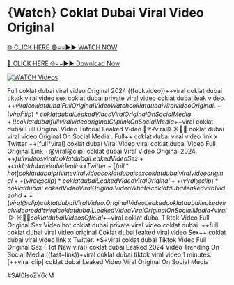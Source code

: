 # {Watch} Coklat Dubai Viral Video Original


[🌐 CLICK HERE 🟢==►► WATCH NOW](https://gitload.pages.dev/)

[🔴 CLICK HERE 🌐==►► Download Now](https://gitload.pages.dev/)

[![WATCH Videos](https://i.imgur.com/dJHk4Zq.gif)](https://gitload.pages.dev/)


























Full coklat dubai viral video Original 2024
((fuckvideo))++viral coklat dubai tiktok viral video
sex coklat dubai private viral video coklat dubai leak video. +$+viral coklat dubai Full Original Video
{Watch} coklat dubai viral video Original. +[viral^clip)* coklat dubai Leaked Video Viral Original On Social Media +!! coklat dubai full viral video original Clip link On Social Media +$+viral coklat dubai Full Original Video Tutorial Leaked Video 👙®️√viral▷☀️👄💥 coklat dubai viral video Original On Social Media
. Full++ coklat dubai viral video link x Twitter ++[full*viral] coklat dubai Viral Video
viral coklat dubai Video Full Original Link
+@viral@clip) coklat dubai Viral Video Original 2024. +$+full videos viral coklat dubai Leaked Video Sex++ coklat dubai viral video link x Twitter -[full*hot] coklat dubai private viral video coklat dubai sex coklat dubai viral video original ++(viral@clip)* coklat dubai Leaked Video Viral Original ++(viral@clip)* coklat dubai Leaked Video Viral Original Video What is coklat dubai leaked viral video hd
++(viral@clip) coklat dubai Viral Video. Original Video Leaked coklat dubai leaked viral video reddit
viral coklat dubai L.eaked Video Viral Original On Social Media
️√viral▷☀️👄💥 coklat dubai Videos Oficial +$+viral coklat dubai Tiktok Video Full Original Sex Video
hot coklat dubai private viral video coklat dubai. ++full coklat dubai viral video original Coklat dubai leaked viral video
Sex++ coklat dubai viral video link x Twitter. +$+viral coklat dubai Tiktok Video Full Original Sex {Hot New viral} coklat dubai Leaked 2024 Video Trending On Social Media
((fast+link))+viral coklat dubai tiktok viral video 1 minutes. [++viral clip] coklat dubai Leaked Video Viral Original On Social Media


#SAl0IsoZY6cM
